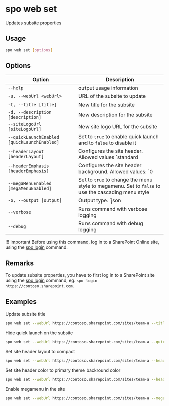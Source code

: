 # spo web set

Updates subsite properties

## Usage

```sh
spo web set [options]
```

## Options

Option|Description
------|-----------
`--help`|output usage information
`-u, --webUrl <webUrl>`|URL of the subsite to update
`-t, --title [title]`|New title for the subsite
`-d, --description [description]`|New description for the subsite
`--siteLogoUrl [siteLogoUrl]`|New site logo URL for the subsite
`--quickLaunchEnabled [quickLaunchEnabled]`|Set to `true` to enable quick launch and to `false` to disable it
`--headerLayout [headerLayout]`|Configures the site header. Allowed values `standard|compact`
`--headerEmphasis [headerEmphasis]`|Configures the site header background. Allowed values: `0|1|2|3`
`--megaMenuEnabled [megaMenuEnabled]`|Set to `true` to change the menu style to megamenu. Set to `false` to use the cascading menu style
`-o, --output [output]`|Output type. `json|text`. Default `text`
`--verbose`|Runs command with verbose logging
`--debug`|Runs command with debug logging

!!! important
    Before using this command, log in to a SharePoint Online site, using the [spo login](../login.md) command.

## Remarks

To update subsite properties, you have to first log in to a SharePoint site using the [spo login](../login.md) command, eg. `spo login https://contoso.sharepoint.com`.

## Examples

Update subsite title

```sh
spo web set --webUrl https://contoso.sharepoint.com/sites/team-a --title Team-a
```

Hide quick launch on the subsite

```sh
spo web set --webUrl https://contoso.sharepoint.com/sites/team-a --quickLaunchEnabled false
```

Set site header layout to compact

```sh
spo web set --webUrl https://contoso.sharepoint.com/sites/team-a --headerLayout compact
```

Set site header color to primary theme backround color

```sh
spo web set --webUrl https://contoso.sharepoint.com/sites/team-a --headerEmphasis 0
```

Enable megamenu in the site

```sh
spo web set --webUrl https://contoso.sharepoint.com/sites/team-a --megaMenuEnabled true
```